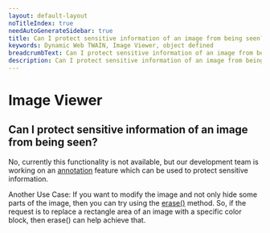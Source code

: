 ```yaml
---
layout: default-layout
noTitleIndex: true
needAutoGenerateSidebar: true
title: Can I protect sensitive information of an image from being seen?
keywords: Dynamic Web TWAIN, Image Viewer, object defined
breadcrumbText: Can I protect sensitive information of an image from being seen?
description: Can I protect sensitive information of an image from being seen?
---
```


# Image Viewer

## Can I protect sensitive information of an image from being seen?

No, currently this functionality is not available, but our development team is working on an <a href="https://www.dynamsoft.com/web-twain/docs-archive/v17.2.1/info/schedule/proposed.html#add-annotations" target="_blank">annotation</a> feature which can be used to protect sensitive information.

Another Use Case: If you want to modify the image and not only hide some parts of the image, then you can try using the <a href="https://www.dynamsoft.com/web-twain/docs-archive/v17.2.1/indepth/features/edit.html#cutting-cropping-and-copying" target="_blank">erase()</a> method. So, if the request is to replace a rectangle area of an image with a specific color block, then erase() can help achieve that.
